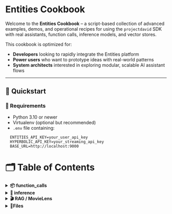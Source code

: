#  Entities Cookbook

Welcome to the **Entities Cookbook** – a script-based collection of advanced examples, demos, and operational recipes for using the `projectdavid` SDK with real assistants, function calls, inference models, and vector stores.

This cookbook is optimized for:
- **Developers** looking to rapidly integrate the Entities platform
- **Power users** who want to prototype ideas with real-world patterns
- **System architects** interested in exploring modular, scalable AI assistant flows

---

## 🚀 Quickstart

### 🔧 Requirements

- Python 3.10 or newer
- Virtualenv (optional but recommended)
- `.env` file containing:

```dotenv
  ENTITIES_API_KEY=your_user_api_key
  HYPERBOLIC_API_KEY=your_streaming_api_key
  BASE_URL=http://localhost:9000
```

# 🗂 Table of Contents

<details>
<summary><strong>📦 function_calls</strong></summary>

- [`create_function_call.py`](recipes/function_calls/create_function_call.py) – _Creates a callable LLM function._
- [`attach_tool_to_existing_assistant.py`](recipes/function_calls/attach_tool_to_existing_assistant.py) – _Registers a tool to an existing assistant._
- [`basic_function_call_handling.py`](recipes/function_calls/basic_function_call_handling.py) – _Triggers, executes, and streams a function tool round‑trip using TogetherAI._

</details>

<details>
<summary><strong>🧠 inference</strong></summary>

- [`basic_completion.py`](recipes/inference/basic_completion.py) – _Basic completion using assistant streaming._

</details>

<details>
<summary><strong>🎬 RAG / MovieLens</strong></summary>

- [`ingest_movielens_all_attributes.py`](recipes/reccomender/ingest_movielens_all_attributes.py) – _Ingests and embeds all descriptive MovieLens metadata into a vector store._
- [`search_movielens.py`](recipes/reccomender/deprecated/search_movielens.py) – _Command-line fuzzy vector search over MovieLens using semantic embeddings._
- [`batch_search_movielens.py`](recipes/reccomender/batch_search_movielens.py) – _Runs multiple stylistically rich semantic queries against a MovieLens vector store._
- [`register_search_movies_tool.py`](recipes/function_calls/register_search_movies_tool.py) – _Registers and attaches the `search_movies` tool for semantic MovieLens queries._
- [`function_call_rag_movie_lens.py`](recipes/function_calls/function_call_rag_movie_lens.py) – _Streams assistant replies from MovieLens-powered RAG tool calling._

</details>


<details>
<summary><strong>📁Files</strong></summary>
- [`basic_file_crud.py`](recipes/files/basic_file_crud.py) – _Basic file storage CRUD and conversion examples._
</details>
